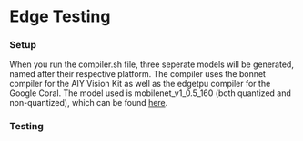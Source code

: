 # Edge Testing

### Setup

When you run the compiler.sh file, three seperate models will be generated, named after their respective platform. The compiler uses the bonnet compiler for the AIY Vision Kit as well as the edgetpu compiler for the Google Coral. The model used is mobilenet_v1_0.5_160 (both quantized and non-quantized), which can be found [here](https://www.tensorflow.org/lite/guide/hosted_models).

### Testing
